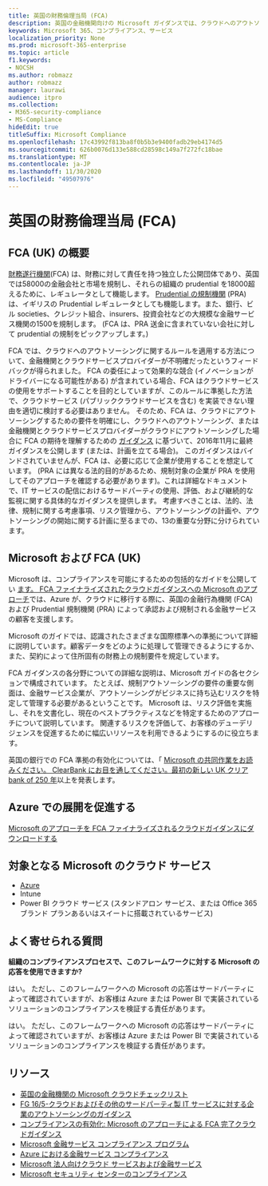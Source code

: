 ```yaml
---
title: 英国の財務倫理当局 (FCA)
description: 英国の金融機関向けの Microsoft ガイダンスでは、クラウドへのアウトソーシングに関する財務行為権限とガイドラインに従っています。
keywords: Microsoft 365、コンプライアンス、サービス
localization_priority: None
ms.prod: microsoft-365-enterprise
ms.topic: article
f1.keywords:
- NOCSH
ms.author: robmazz
author: robmazz
manager: laurawi
audience: itpro
ms.collection:
- M365-security-compliance
- MS-Compliance
hideEdit: true
titleSuffix: Microsoft Compliance
ms.openlocfilehash: 17c43992f813ba8f0b5b3e9400fadb29eb4174d5
ms.sourcegitcommit: 626b0076d133e588cd28598c149a7f272fc18bae
ms.translationtype: MT
ms.contentlocale: ja-JP
ms.lasthandoff: 11/30/2020
ms.locfileid: "49507976"
---
```

# <a name="united-kingdom-financial-conduct-authority-fca"></a>英国の財務倫理当局 (FCA)

## <a name="fca-uk-overview"></a>FCA (UK) の概要

[財務遂行機関](https://www.fca.org.uk/)(FCA) は、財務に対して責任を持つ独立した公開団体であり、英国では58000の金融会社と市場を規制し、それらの組織の prudential を18000超えるために、レギュレータとして機能します。 [Prudential の規制機関](https://www.bankofengland.co.uk/pra/pages/default.aspx) (PRA) は、イギリスの Prudential レギュレータとしても機能します。また、銀行、ビル societies、クレジット組合、insurers、投資会社などの大規模な金融サービス機関の1500を規制します。 (FCA は、PRA 送金に含まれていない会社に対して prudential の規制をピックアップします。)

FCA では、クラウドへのアウトソーシングに関するルールを適用する方法について、金融機関とクラウドサービスプロバイダーが不明確だったというフィードバックが得られました。 FCA の委任によって効果的な競合 (イノベーションがドライバーになる可能性がある) が含まれている場合、FCA はクラウドサービスの使用をサポートすることを目的としていますが、このルールに準拠した方法で、クラウドサービス (パブリッククラウドサービスを含む) を実装できない理由を適切に検討する必要はありません。 そのため、FCA は、クラウドにアウトソーシングするための要件を明確にし、クラウドへのアウトソーシング、または金融機関とクラウドサービスプロバイダーがクラウドにアウトソーシングした場合に FCA の期待を理解するための [ガイダンス](https://www.fca.org.uk/publication/finalised-guidance/fg16-5.pdf) に基づいて、2016年11月に最終ガイダンスを公開します (または、計画を立てる場合)。 このガイダンスはバインドされていませんが、FCA は、必要に応じて企業が使用することを想定しています。 (PRA には異なる法的目的があるため、規制対象の企業が PRA を使用してそのアプローチを確認する必要があります)。これは詳細なドキュメントで、IT サービスの配信におけるサードパーティの使用、評価、および継続的な監視に関する具体的なガイダンスを提供します。 考慮すべきことは、法的、法律、規制に関する考慮事項、リスク管理から、アウトソーシングの計画や、アウトソーシングの開始に関する計画に至るまでの、13の重要な分野に分けられています。

## <a name="microsoft-and-fca-uk"></a>Microsoft および FCA (UK)

Microsoft は、コンプライアンスを可能にするための包括的なガイドを公開してい [ます。 FCA ファイナライズされたクラウドガイダンスへの Microsoft のアプローチ](https://go.microsoft.com/fwlink/p/?linkid=2101561)では、Azure が、クラウドに移行する際に、英国の金融行為機関 (FCA) および Prudential 規制機関 (PRA) によって承認および規制される金融サービスの顧客を支援します。

Microsoft のガイドでは、認識されたさまざまな国際標準への準拠について詳細に説明しています。顧客データをどのように処理して管理できるようにするか、また、契約によって住所固有の財務上の規制要件を規定しています。

FCA ガイダンスの各分野についての詳細な説明は、Microsoft ガイドの各セクションで構成されています。 たとえば、規制アウトソーシングの要件の重要な側面は、金融サービス企業が、アウトソーシングがビジネスに持ち込むリスクを特定して管理する必要があるということです。 Microsoft は、リスク評価を実施し、それを文書化し、現在のベストプラクティスなどを特定するためのアプローチについて説明しています。 関連するリスクを評価して、お客様のデューデリジェンスを促進するために幅広いリソースを利用できるようにするのに役立ちます。

英国の銀行での FCA 準拠の有効化については、「 [Microsoft の共同作業をお読みください。 ClearBank にお目を通してください。最初の新しい UK クリア bank of 250 年](https://customers.microsoft.com/story/microsoft-collaborates-with-clearbank)以上を発表します。

## <a name="accelerate-your-deployment-on-azure"></a>Azure での展開を促進する

[Microsoft のアプローチを FCA ファイナライズされるクラウドガイダンスにダウンロードする](https://go.microsoft.com/fwlink/p/?linkid=2101561)

## <a name="microsoft-in-scope-cloud-services"></a>対象となる Microsoft のクラウド サービス

- [Azure](https://aka.ms/AzureCompliance)
- Intune
- Power BI クラウド サービス (スタンドアロン サービス、または Office 365 ブランド プランあるいはスイートに搭載されているサービス)

## <a name="frequently-asked-questions"></a>よく寄せられる質問

**組織のコンプライアンスプロセスで、このフレームワークに対する Microsoft の応答を使用できますか?**

はい。 ただし、このフレームワークへの Microsoft の応答はサードパーティによって確認されていますが、お客様は Azure または Power BI で実装されているソリューションのコンプライアンスを検証する責任があります。

はい。 ただし、このフレームワークへの Microsoft の応答はサードパーティによって確認されていますが、お客様は Azure または Power BI で実装されているソリューションのコンプライアンスを検証する責任があります。

## <a name="resources"></a>リソース

- [英国の金融機関の Microsoft クラウドチェックリスト](https://aka.ms/Azure-UK-compliance)
- [FG 16/5-クラウドおよびその他のサードパーティ製 IT サービスに対する企業のアウトソーシングのガイダンス](https://www.fca.org.uk/publication/finalised-guidance/fg16-5.pdf)
- [コンプライアンスの有効化: Microsoft のアプローチによる FCA 完了クラウドガイダンス](https://go.microsoft.com/fwlink/p/?linkid=2101561)
- [Microsoft 金融サービス コンプライアンス プログラム](https://www.microsoft.com/download/details.aspx?id=55332)
- [Azure における金融サービス コンプライアンス](https://azure.microsoft.com/resources/videos/azurecon-2015-financial-services-compliance-in-azure/)
- [Microsoft 法人向けクラウド サービスおよび金融サービス](https://www.microsoft.com/trustcenter/cloudservices/financialservices)
- [Microsoft セキュリティ センターのコンプライアンス](https://www.microsoft.com/trust-center/compliance/compliance-overview)
